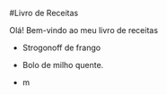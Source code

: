 #Livro de Receitas

Olá! Bem-vindo ao meu livro de receitas 

 - Strogonoff de frango

 - Bolo de milho quente.

 - m

